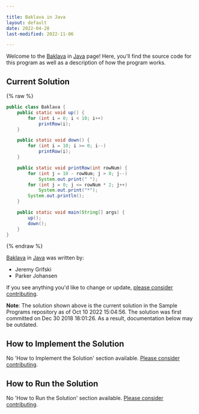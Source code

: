 ```yaml
---

title: Baklava in Java
layout: default
date: 2022-04-28
last-modified: 2022-11-06

---
```


Welcome to the [Baklava](https://sampleprograms.io/projects/baklava) in [Java](https://sampleprograms.io/languages/java) page! Here, you'll find the source code for this program as well as a description of how the program works.

## Current Solution

{% raw %}

```java
public class Baklava {
    public static void up() {
        for (int i = 0; i < 10; i++)
            printRow(i);
    }

    public static void down() {
        for (int i = 10; i >= 0; i--)
            printRow(i);
    }

    public static void printRow(int rowNum) {
        for (int j = 10 - rowNum; j > 0; j--)
            System.out.print(" ");
        for (int j = 0; j <= rowNum * 2; j++)
            System.out.print("*");
        System.out.println();
    }

    public static void main(String[] args) {
        up();
        down();
    }
}
```

{% endraw %}

[Baklava](https://sampleprograms.io/projects/baklava) in [Java](https://sampleprograms.io/languages/java) was written by:

- Jeremy Grifski
- Parker Johansen

If you see anything you'd like to change or update, [please consider contributing](https://github.com/TheRenegadeCoder/sample-programs).

**Note**: The solution shown above is the current solution in the Sample Programs repository as of Oct 10 2022 15:04:56. The solution was first committed on Dec 30 2018 18:01:26. As a result, documentation below may be outdated.

## How to Implement the Solution

No 'How to Implement the Solution' section available. [Please consider contributing](https://github.com/TheRenegadeCoder/sample-programs-website).

## How to Run the Solution

No 'How to Run the Solution' section available. [Please consider contributing](https://github.com/TheRenegadeCoder/sample-programs-website).